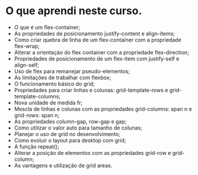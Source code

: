 # O que aprendi neste curso.

- O que é um flex-container;
- As propriedades de posicionamento justify-content e align-items;
- Como criar quebra de linha de um flex-container com a propriedade flex-wrap;
- Alterar a orientação do flex container com a propriedade flex-direction;
- Propriedades de posicionamento de um flex-item com justify-self e align-self;
- Uso de flex para remanejar pseudo-elementos;
- As limitações de trabalhar com flexbox;
- O funcionamento básico do grid;
- Propriedades para criar linhas e colunas: grid-template-rows e grid-template-columns;
- Nova unidade de medida fr;
- Mescla de linhas e colunas com as propriedades grid-columns: span n e grid-rows: span n;
- As propriedades column-gap, row-gap e gap;
- Como utilizar o valor auto para tamanho de colunas;
- Planejar o uso de grid no desenvolvimento;
- Como evoluir o layout para desktop com grid;
- A função repeat();
- Alterar a posição de elementos com as propriedades grid-row e grid-column;
- As vantagens e utilização de grid areas.